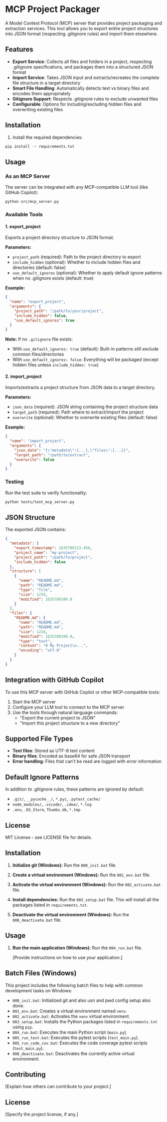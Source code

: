 # MCP Project Packager

A Model Context Protocol (MCP) server that provides project packaging and extraction services. This tool allows you to export entire project structures into JSON format (respecting .gitignore rules) and import them elsewhere.

## Features

- **Export Service**: Collects all files and folders in a project, respecting .gitignore specifications, and packages them into a structured JSON format
- **Import Service**: Takes JSON input and extracts/recreates the complete file structure in a target directory
- **Smart File Handling**: Automatically detects text vs binary files and encodes them appropriately
- **Gitignore Support**: Respects .gitignore rules to exclude unwanted files
- **Configurable**: Options for including/excluding hidden files and overwriting existing files

## Installation

1. Install the required dependencies:

```bash
pip install -r requirements.txt
```

## Usage

### As an MCP Server

The server can be integrated with any MCP-compatible LLM tool (like GitHub Copilot):

```bash
python src/mcp_server.py
```

### Available Tools

#### 1. export_project
Exports a project directory structure to JSON format.

**Parameters:**
- `project_path` (required): Path to the project directory to export
- `include_hidden` (optional): Whether to include hidden files and directories (default: false)
- `use_default_ignores` (optional): Whether to apply default ignore patterns when no .gitignore exists (default: true)

**Example:**
```json
{
  "name": "export_project",
  "arguments": {
    "project_path": "/path/to/your/project",
    "include_hidden": false,
    "use_default_ignores": true
  }
}
```

**Note:** If no `.gitignore` file exists:
- With `use_default_ignores: true` (default): Built-in patterns still exclude common files/directories
- With `use_default_ignores: false`: Everything will be packaged (except hidden files unless `include_hidden: true`)

#### 2. import_project
Imports/extracts a project structure from JSON data to a target directory.

**Parameters:**
- `json_data` (required): JSON string containing the project structure data
- `target_path` (required): Path where to extract/import the project
- `overwrite` (optional): Whether to overwrite existing files (default: false)

**Example:**
```json
{
  "name": "import_project",
  "arguments": {
    "json_data": "{\"metadata\":{...},\"files\":{...}}",
    "target_path": "/path/to/extract",
    "overwrite": false
  }
}
```

### Testing

Run the test suite to verify functionality:

```bash
python tests/test_mcp_server.py
```

## JSON Structure

The exported JSON contains:

```json
{
  "metadata": {
    "export_timestamp": 1635789123.456,
    "project_name": "my-project",
    "project_path": "/path/to/project",
    "include_hidden": false
  },
  "structure": [
    {
      "name": "README.md",
      "path": "README.md",
      "type": "file",
      "size": 1234,
      "modified": 1635789100.0
    }
  ],
  "files": {
    "README.md": {
      "name": "README.md",
      "path": "README.md",
      "size": 1234,
      "modified": 1635789100.0,
      "type": "text",
      "content": "# My Project\n...",
      "encoding": "utf-8"
    }
  }
}
```

## Integration with GitHub Copilot

To use this MCP server with GitHub Copilot or other MCP-compatible tools:

1. Start the MCP server
2. Configure your LLM tool to connect to the MCP server
3. Use the tools through natural language commands:
   - "Export the current project to JSON"
   - "Import this project structure to a new directory"

## Supported File Types

- **Text files**: Stored as UTF-8 text content
- **Binary files**: Encoded as base64 for safe JSON transport
- **Error handling**: Files that can't be read are logged with error information

## Default Ignore Patterns

In addition to .gitignore rules, these patterns are ignored by default:
- `.git/`, `__pycache__/`, `*.pyc`, `.pytest_cache/`
- `node_modules/`, `.vscode/`, `.idea/`, `*.log`
- `.env`, `.DS_Store`, `Thumbs.db`, `*.tmp`

## License

MIT License - see LICENSE file for details.

## Installation


1.  **Initialize git (Windows):**
    Run the `000_init.bat` file.

2.  **Create a virtual environment (Windows):**
    Run the `001_env.bat` file.

3.  **Activate the virtual environment (Windows):**
    Run the `002_activate.bat` file.

4.  **Install dependencies:**
    Run the `003_setup.bat` file. This will install all the packages listed in `requirements.txt`.

5.  **Deactivate the virtual environment (Windows):**
    Run the `008_deactivate.bat` file.

## Usage

1.  **Run the main application (Windows):**
    Run the `004_run.bat` file.

    [Provide instructions on how to use your application.]

## Batch Files (Windows)

This project includes the following batch files to help with common development tasks on Windows:

* `000_init.bat`: Initialized git and also usn and pwd config setup also done.
* `001_env.bat`: Creates a virtual environment named `venv`.
* `002_activate.bat`: Activates the `venv` virtual environment.
* `003_setup.bat`: Installs the Python packages listed in `requirements.txt` using `pip`.
* `004_run.bat`: Executes the main Python script (`main.py`).
* `005_run_test.bat`: Executes the pytest  scripts (`test_main.py`).
* `005_run_code_cov.bat`: Executes the code coverage pytest  scripts (`test_main.py`).
* `008_deactivate.bat`: Deactivates the currently active virtual environment.

## Contributing

[Explain how others can contribute to your project.]

## License

[Specify the project license, if any.]
